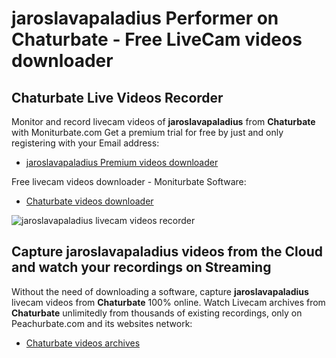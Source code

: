 # jaroslavapaladius Performer on Chaturbate - Free LiveCam videos downloader

## Chaturbate Live Videos Recorder

Monitor and record livecam videos of **jaroslavapaladius** from **Chaturbate** with Moniturbate.com
Get a premium trial for free by just and only registering with your Email address:
* [jaroslavapaladius Premium videos downloader](https://moniturbate.com/request-demo-licence-key.html)

Free livecam videos downloader - Moniturbate Software:
* [Chaturbate videos downloader](https://moniturbate.com/moniturbate-download-software.html)

![jaroslavapaladius livecam videos recorder](https://peachurnet.com/templates/moniturbate-software.png)


## Capture jaroslavapaladius videos from the Cloud and watch your recordings on Streaming

Without the need of downloading a software, capture **jaroslavapaladius** livecam videos from **Chaturbate** 100% online.
Watch Livecam archives from **Chaturbate** unlimitedly from thousands of existing recordings, only on Peachurbate.com and its websites network:
* [Chaturbate videos archives](https://peachurnet.com/)